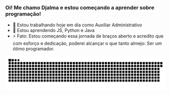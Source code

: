 ### Oi! Me chamo Djalma e estou começando a aprender sobre programação!

    
- 🔭 Estou trabalhando hoje em dia como Auxiliar Administrativo
- 🌱 Estou aprendendo JS, Python e Java
- ⚡ Fato: Estou começando essa jornada de braços aberto e acredito que com esforço e dedicação, poderei alcançar o que tanto almejo: Ser um ótimo programador.

 ![Snake animation](https://github.com/DjalmaXavier/DjalmaXavier/blob/output/github-contribution-grid-snake.svg)
